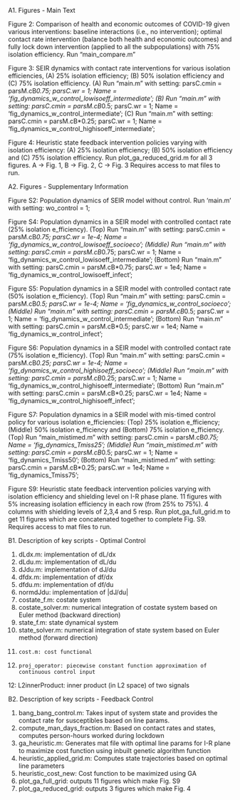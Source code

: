 A1. Figures - Main Text 

Figure 2: 
Comparison of health and economic outcomes of COVID-19 given various interventions: baseline interactions (i.e., no intervention); optimal contact rate intervention (balance both health and economic outcomes) and fully lock down intervention (applied to all the subpopulations) with 75% isolation efficiency. 
Run “main_compare.m”

Figure 3: 
SEIR dynamics with contact rate interventions for various isolation efficiencies, (A) 25% isolation efficiency; (B) 50% isolation efficiency and (C) 75% isolation efficiency.
(A) Run “main.m” with setting: 
parsC.cmin = parsM.cB*0.75; parsC.wr = 1; Name = ‘fig_dynamics_w_control_lowisoeff_intermediate’;
(B) Run “main.m” with setting: 
parsC.cmin = parsM.cB*0.5; parsC.wr = 1; Name = ‘fig_dynamics_w_control_intermediate’;
(C) Run “main.m” with setting: 
parsC.cmin = parsM.cB*0.25; parsC.wr = 1; Name = ‘fig_dynamics_w_control_highisoeff_intermediate’;

Figure 4: 
Heuristic state feedback intervention policies varying with isolation efficiency: (A) 25% isolation efficiency; (B) 50% isolation efficiency and (C) 75% isolation efficiency.
Run plot_ga_reduced_grid.m for all 3 figures. A -> Fig. 1, B -> Fig. 2, C -> Fig. 3
Requires access to mat files to run.

A2. Figures - Supplementary Information

Figure S2: 
Population dynamics of SEIR model without control.
Run ‘main.m’ with setting: wo_control = 1;

Figure S4: 
Population dynamics in a SEIR model with controlled contact rate (25% isolation e_fficiency).
(Top) Run “main.m” with setting: 
parsC.cmin = parsM.cB*0.75; parsC.wr = 1e-4; Name = ‘fig_dynamics_w_control_lowisoeff_socioeco’;
(Middle) Run “main.m” with setting: 
parsC.cmin = parsM.cB*0.75; parsC.wr = 1; Name = ‘fig_dynamics_w_control_lowisoeff_intermediate’;
(Bottom) Run “main.m” with setting: 
parsC.cmin = parsM.cB*0.75; parsC.wr = 1e4; Name = ‘fig_dynamics_w_control_lowisoeff_infect’;

Figure S5: 
Population dynamics in a SEIR model with controlled contact rate (50% isolation e_fficiency).
(Top) Run “main.m” with setting: 
parsC.cmin = parsM.cB*0.5; parsC.wr = 1e-4; Name = ‘fig_dynamics_w_control_socioeco’;
(Middle) Run “main.m” with setting: 
parsC.cmin = parsM.cB*0.5; parsC.wr = 1; Name = ‘fig_dynamics_w_control_intermediate’;
(Bottom) Run “main.m” with setting: 
parsC.cmin = parsM.cB*0.5; parsC.wr = 1e4; Name = ‘fig_dynamics_w_control_infect’;

Figure S6: 
Population dynamics in a SEIR model with controlled contact rate (75% isolation e_fficiency).
(Top) Run “main.m” with setting: 
parsC.cmin = parsM.cB*0.25; parsC.wr = 1e-4; Name = ‘fig_dynamics_w_control_highisoeff_socioeco’;
(Middle) Run “main.m” with setting: 
parsC.cmin = parsM.cB*0.25; parsC.wr = 1; Name = ‘fig_dynamics_w_control_highisoeff_intermediate’;
(Bottom) Run “main.m” with setting: 
parsC.cmin = parsM.cB*0.25; parsC.wr = 1e4; Name = ‘fig_dynamics_w_control_highisoeff_infect’;

Figure S7: 
Population dynamics in a SEIR model with mis-timed control policy for various isolation e_fficiencies: (Top) 25%
isolation e_fficiency; (Middle) 50% isolation e_fficiency and (Bottom) 75% isolation e_fficiency.
(Top) Run “main_mistimed.m” with setting: 
parsC.cmin = parsM.cB*0.75; Name = ‘fig_dynamics_Tmiss25’;
(Middle) Run “main_mistimed.m” with setting: 
parsC.cmin = parsM.cB*0.5; parsC.wr = 1; Name = ‘fig_dynamics_Tmiss50’;
(Bottom) Run “main_mistimed.m” with setting: 
parsC.cmin = parsM.cB*0.25; parsC.wr = 1e4; Name = ‘fig_dynamics_Tmiss75’;


Figure S9: 
Heuristic state feedback intervention policies varying with isolation efficiency and shielding level on I-R phase plane. 11 figures with 5% increasing isolation efficiency in each row (from 25% to 75%). 4 columns with shielding levels of 2,3,4 and 5 resp.
Run plot_ga_full_grid.m to get 11 figures which are concatenated together to complete Fig. S9. Requires access to mat files to run.


B1. Description of key scripts - Optimal Control 

1. 	dLdx.m: implementation of dL/dx 
2. 	dLdu.m: implementation of dL/du 
3. 	dJdu.m: implementation of dJ/du
4. 	dfdx.m: implementation of df/dx
5.	dfdu.m: implementation of df/du
6. 	normdJdu: implementation of |dJ/du|
6. 	costate_f.m: costate system
7. 	costate_solver.m: numerical integration of costate system based on Euler method (backward direction)
8. 	state_f.m: state dynamical system
9. 	state_solver.m: numerical integration of state system based on Euler method (forward direction)
10. 	cost.m: cost functional
11. 	proj_operator: piecewise constant function approximation of continuous control input
12: 	L2innerProduct: inner product (in L2 space) of two signals 


B2. Description of key scripts - Feedback Control 

1.	bang_bang_control.m: Takes input of system state and provides the contact rate for susceptibles based on line params.
2.	compute_man_days_fraction.m: Based on contact rates and states, computes person-hours worked during lockdown
3.	ga_heuristic.m: Generates mat file with optimal line params for I-R plane to maximize cost function using inbuilt genetic algorithm function
4.	heuristic_applied_grid.m: Computes state trajectories based on optimal line parameters 
5.	heuristic_cost_new: Cost function to be maximized using GA
6.	plot_ga_full_grid: outputs 11 figures which make Fig. S9
7.	plot_ga_reduced_grid: outputs 3 figures which make Fig. 4
